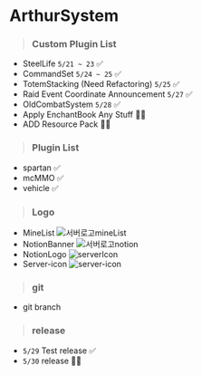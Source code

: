 # ArthurSystem

> ### Custom Plugin List
* SteelLife `5/21 ~ 23` ✅
* CommandSet  `5/24 ~ 25` ✅
* TotemStacking (Need Refactoring) `5/25` ✅ 
* Raid Event Coordinate Announcement `5/27` ✅
* OldCombatSystem `5/28` ✅
* Apply EnchantBook Any Stuff 👨‍💻
* ADD Resource Pack 👨‍💻

> ### Plugin List
* spartan ✅
* mcMMO ✅
* vehicle ✅

> ### Logo
* MineList
![서버로고mineList](https://github.com/JAXPLE/ArthurSystem/assets/114869036/14cd7578-a951-44dc-b901-57d07a3035bd)
* NotionBanner
![서버로고notion](https://github.com/JAXPLE/ArthurSystem/assets/114869036/6be22da5-ce84-4f39-a242-9ee31e0d7be9)
* NotionLogo
![serverIcon](https://github.com/JAXPLE/ArthurSystem/assets/114869036/f06cacde-d4f7-48a6-866d-43976a6f90fb)
* Server-icon
![server-icon](https://github.com/JAXPLE/ArthurSystem/assets/114869036/a05d71aa-72df-4889-9761-065e7fda6751)

> ### git
* git branch

> ### release
* `5/29` Test release ✅
* `5/30` release 👨‍💻